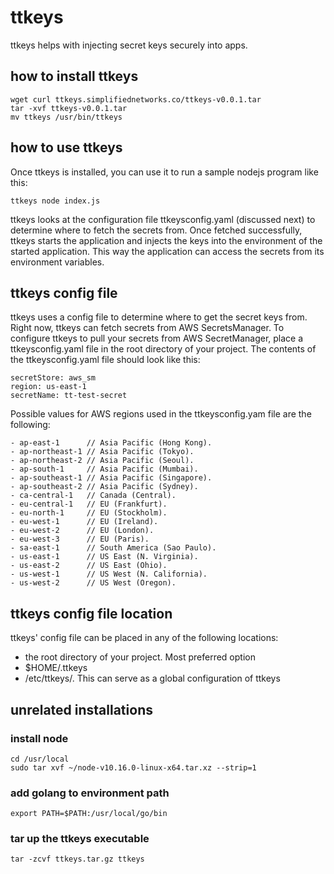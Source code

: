 # ttkeys
ttkeys helps with injecting secret keys securely into apps.

## how to install ttkeys
```
wget curl ttkeys.simplifiednetworks.co/ttkeys-v0.0.1.tar
tar -xvf ttkeys-v0.0.1.tar
mv ttkeys /usr/bin/ttkeys
```

## how to use ttkeys
Once ttkeys is installed, you can use it to run a sample nodejs program like this:
```
ttkeys node index.js
```
ttkeys looks at the configuration file ttkeysconfig.yaml (discussed next) to determine where to fetch the secrets from. Once fetched successfully, ttkeys starts the application and injects the keys into the environment of the started application. This way the application can access the secrets from its environment variables.

## ttkeys config file
ttkeys uses a config file to determine where to get the secret keys from. Right now, ttkeys can fetch secrets from AWS SecretsManager.
To configure ttkeys to pull your secrets from AWS SecretManager, place a ttkeysconfig.yaml file in the root directory of your project.
The contents of the ttkeysconfig.yaml file should look like this:
```
secretStore: aws_sm
region: us-east-1
secretName: tt-test-secret
```

Possible values for AWS regions used in the ttkeysconfig.yam file are the following:
```
- ap-east-1      // Asia Pacific (Hong Kong).
- ap-northeast-1 // Asia Pacific (Tokyo).
- ap-northeast-2 // Asia Pacific (Seoul).
- ap-south-1     // Asia Pacific (Mumbai).
- ap-southeast-1 // Asia Pacific (Singapore).
- ap-southeast-2 // Asia Pacific (Sydney).
- ca-central-1   // Canada (Central).
- eu-central-1   // EU (Frankfurt).
- eu-north-1     // EU (Stockholm).
- eu-west-1      // EU (Ireland).
- eu-west-2      // EU (London).
- eu-west-3      // EU (Paris).
- sa-east-1      // South America (Sao Paulo).
- us-east-1      // US East (N. Virginia).
- us-east-2      // US East (Ohio).
- us-west-1      // US West (N. California).
- us-west-2      // US West (Oregon).
```

## ttkeys config file location
ttkeys' config file can be placed in any of the following locations:
- the root directory of your project. Most preferred option
- $HOME/.ttkeys
- /etc/ttkeys/. This can serve as a global configuration of ttkeys

## unrelated installations
### install node
```
cd /usr/local
sudo tar xvf ~/node-v10.16.0-linux-x64.tar.xz --strip=1
```

### add golang to environment path
```
export PATH=$PATH:/usr/local/go/bin
```

### tar up the ttkeys executable
```
tar -zcvf ttkeys.tar.gz ttkeys
```
